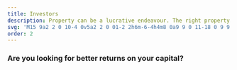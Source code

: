 ```yaml
---
title: Investors
description: Property can be a lucrative endeavour. The right property can offer enticing gains. We work with investors to help them get the best returns on their capital.
svg: 'M15 9a2 2 0 10-4 0v5a2 2 0 01-2 2h6m-6-4h4m8 0a9 9 0 11-18 0 9 9 0 0118 0z'
order: 2
---
```


### Are you looking for better returns on your capital?
